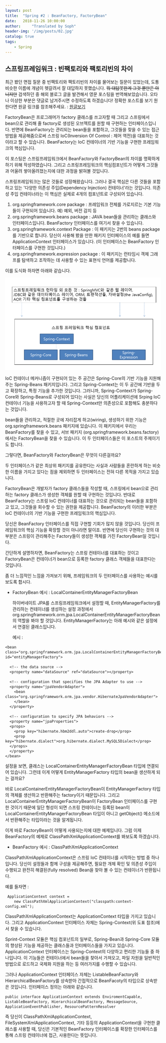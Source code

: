 ```yaml
---
layout: post
title:  "Spring #2 : BeanFactory, FactoryBean"
date:   2018-11-26 10:00:00
author:     "Translated by Soph"
header-img: '/img/posts/02.jpg'
catalog: true
tags:
    - Spring
---
```

## 스프링프레임워크 : 빈팩토리와 팩토리빈의 차이

최근 봤던 면접 질문 중 빈팩토리와 팩토리빈의 차이를 물어보는 질문이 있었는데, 도통 비슷한 이름에 개념이 헷갈려서 잘 대답하지 못했습니다. ~~뭐 대답못한게 그것 뿐만은 아니지만~~
검색하던 중 해외 블로그 글을 발견해서 영문 포스팅을 번역해보았습니다. 오타나 이상한 부분은 댓글로 남겨주시면 수정하도록 하겠습니다!
정확한 포스트를 보기 원한다면 원글 링크를 참조해주세요. : [원글보기](http://www.geekabyte.io/2014/11/difference-between-beanfactory-and.html)

  FactoryBean은 프로그래머가  factory 클래스를 쓰고자할 때 그리고 스프링에서 bean으로 관리해 줄 factory로 생성된 오브젝트를 원할 때 구현하는 인터페이스입니다. 반면에 BeanFactory는 관리되는 bean들을 포함하고, 그것들을 찾을 수 있는 접근 방법을 제공해줌으로써 스프링 IoC(Inversion Of Control : 제어 역전)을 대표하는 것이라고 할 수 있습니다. BeanFactory는 IoC 컨테이너의 기반 기능을 구현한 프레임워크의 핵심입니다.
  
  이 포스팅은 스프링프레임워크에서 BeanFactory와 FactoryBean의 차이를 명확하게 하기 위해 작성하였습니다. 그리고 스프링프레임워크의 핵심컴포넌트가 어떻게 그것들과 어울려 쌓아올려졌는지에 대한 과정을 밝혀볼 것입니다.
  
  스프링프레임워크는 많은 것들로 성장해왔습니다. 그러나 결국 핵심은 다른 것들을 포함하고 있는 '다양한 의존성 주입(Dependency Injection) 컨테이너'라는 것입니다. 의존성 주입 컨테이너라는 이 핵심은 실제로 4개의 컴포넌트로 구성되어 있습니다.
  
  1. org.springframework.core package : 프레임워크 전체를 가로지르는 기본 기능들이 구현되어 있습니다. 예) 예외, 버전 감지 등
  2. org.springframework.beans package : JAVA bean들을 관리하는 클래스와 인터페이스입니다. BeanFactory 인터페이스를 여기서 찾을 수 있습니다.
  3. org.springframework.context Package : 이 패키지는 2번의 beans package를 기반으로 합니다. 당신이 사용해 봤을 만한 패키지 인터페이스의 예를 들면 ApplicationContext 인터페이스가 있습니다. (이 인터페이스는 BeanFactory 인터페이스를 구현한 것입니다.)
  4. org.springframework.expression package : 이 패키지는 런타임시 객체 그래프를 탐색하고 조작하는 데 사용할 수 있는 표현식 언어를 제공합니다.

  이를 도식화 하자면 아래와 같습니다.
  
  <img src="/img/posts/spring04_img01.png">
  
  IoC 컨테이너 메커니즘이 구현되어 있는 주 공간은 Spring-Core의 기반 기능을 지원해주는 Spring-Beans 패키지입니다. 그리고 Spring-Context는 이 두 공간에 기반을 두고 확장하고, 특정 기능을 추가한 것입니다. 그러니까, Spring-Context가 Spring-Core와 Spring-Beans로 구성되어 있다는 사실은 당신의 어플리케이션에 Srping IoC 컨테이너 기능을 사용하고자 할 때 Spring-Context만 의존성으로 포함해도 충분하다는 것입니다. 
  
  bean들을 관리하고, 적절한 곳에 자리잡게 하고(wiring), 생성하기 위한 기능은 org.springframework.beans 패키지에 있습니다. 이 패키지에서 우리는 BeanFactory를 찾을 수 있고, 서브 패키지 (org.springframework.beans.factory)에서는 FactoryBean을 찾을 수 있습니다. 이 두 인터페이스들은 이 포스트의 주제이기도 합니다.
  
  그렇다면, BeanFactory와 FactoryBean은 무엇이 다른걸까요?
  
  두 인터페이스가 같은 최상위 패키지를 공유한다는 사실과 사람들을 혼란하게 하는 비슷한 이름을 가지고 있다는 점을 제외하면 두 인터페이스는 전혀 다른 목적을 가지고 있습니다.
  
  FactoryBean은 개발자가 factory 클래스들을 작성할 때, 스프링에서 bean으로 관리하는 factory 클래스가 생성한 객체를 원할 때 구현하는 것입니다. 반대로 BeanFactory는 스프링 IoC 컨테이너를 대표하는 것으로 관리되는 bean들을 포함하고 있고, 그것들을 회수할 수 있는 권한을 제공합니다. BeanFactory의 이러한 부분은 IoC 컨테이너의 기반 기능을 구현한 프레임워크의 핵심입니다.
  
  당신은 BeanFactory 인터페이스를 직접 구현할 기회가 많지 않을 것입니다. 당신이 프레임워크의 핵심 기능을 확장할 것이 아니라면 말이죠. 반면에 당신이 구현하는 것의 대부분은 스프링이 관리해주는 Factory들이 생성한 객체를 가진 FactoryBean일 것입니다. 
  
  간단하게 설명하자면, BeanFactory는 스프링 컨테이너를 대표하는 것이고 FactoryBean은 컨테이너가 bean으로 등록한 factory 클래스 객체들을 대표한다는 것입니다.
  
  좀 더 느낌적인 느낌을 가져보기 위해, 프레임워크의 두 인터페이스를 사용하는 예시를 보도록 합시다.
  
  - FactoryBean 예시 : LocalContainerEntityManagerFactoryBean

    하이버네이트 JPA를 스프링프레임워크에서 설정할 때, EntityManagerFactory를 관리하는 컨테이너를 생성하는 설정 과정에서 org.springframework.orm.jpa.LocalContainerEntityManagerFactoryBean의 역할을 봐야 할 것입니다. EntityManagerFactory는 아래 예시와 같은 설정에서 연결된 클래스입니다.
    
    예시 :
    
```
<bean class="org.springframework.orm.jpa.LocalContainerEntityManagerFactoryBean" id="entityManagerFactory">

  <!-- the data source -->
  <property name="dataSource" ref="dataSource"></property>
      
  <!-- configuration that specifies the JPA Adapter to use -->
  <property name="jpaVendorAdapter">
    <bean class="org.springframework.orm.jpa.vendor.HibernateJpaVendorAdapter">
    </bean>
  </property>

  <!-- configuration to specify JPA behaviors -->
  <property name="jpaProperties">
  <props>
    <prop key="hibernate.hbm2ddl.auto">create-drop</prop>
    <prop key="hibernate.dialect">org.hibernate.dialect.MySQL5Dialect</prop>
  </props>
  </property>
</bean>
```

  설정을 보면, 클래스는 LocalContainerEntityManagerFactoryBean 타입에 연결되어 있습니다. 그런데 이게 어떻게 EntityManagerFactory 타입의 bean을 생산하게 되는 걸까요?
  
  바로 LocalContainerEntityManagerFactoryBean이 EntityManagerFactory 타입의 객체를 생산하고 반환해주는 factory이기 때문입니다. 그리고 LocalContainerEntityManagerFactoryBean이 FactoryBean  인터페이스를 구현한 것이기 때문에 일단 형성이 되면 스프링 컨테이너는 등록된 bean이 LocalContainerEntityManagerFactoryBean 타입이 아니고 getObject() 메소드에서 반환해주는 타입이라는 것을 알게됩니다.

  이게 바로 FactoryBean이 어떻게 사용되는지에 대한 예제입니다. 그럼 이제 BeanFactory의 예제로 ClassPathXmlApplicationContext를 봐보도록 하겠습니다.
  
  - BeanFactory 예시 : ClassPathXmlApplicationContext

  ClassPathXmlApplicationContext은 스프링 IoC 컨테이너를 시작하는 방법 중 하나입니다. 당신이 설정들과 함께 구성을 제공해주면, 필요한 개체 확인 및 의존성 주입이 수행되고 완전히 해결된(fully resolved) Bean을 찾아 볼 수 있는 컨테이너가 반환됩니다. 
  
  예를 들자면 : 
  
```
 ApplicationContext context = 
	new ClassPathXmlApplicationContext("classpath:context-config.xml");
```

  ClassPathXmlApplicationContext는 ApplicationContext 타입을 가지고 있습니다. 그리고 ApplicationContext 인터페이스 자체는 Spring-Context(위 도표 참조)에서 찾을 수 있습니다.
  
  Sprint-Context 모듈은 핵심 컴포넌트의 일부로, Spring-Bean과 Spring-Core 모듈의 향상된 기능을 제공하는 클래스들과 인터페이스들을 가지고 있습니다. ApplicationContext 인터페이스는 Spring-Context의 다양하고 편리한 기능들 중 하나입니다. 이 기능들은 컨테이너에서 bean들을 찾아서 가져오고, 파일 자원을 일반적인 방법으로 로드하고 국제화 지원을 하는 등 여러가지를 수행할 수 있습니다.
  
  그러나 ApplicationContext 인터페이스 자체는 ListableBeanFactory와 HierarchicalBeanFactory를 상속받아 간접적으로 BeanFacoty의 타입으로 상속받은 것입니다. 인터페이스 정의는 아래와 같습니다.
  
```
public interface ApplicationContext extends EnviromentCapable, ListableBeanFactory, HierarchicalBeanFactory, MessageSource, ApplicationEventPublisher, ResourcePatternResolver
```
  
  즉 당신이 ClassPathXmlApplicationContext, FileSystemXmlApplicationContext, 기타 등등의 ApplicationContext을 구현한 클래스를 사용할 때, 당신은 기본적인 BeanFactory 인터페이스를 확장한 인터페이스를 통해 스프링 컨테이너에 접근, 사용한다는 뜻입니다.
  